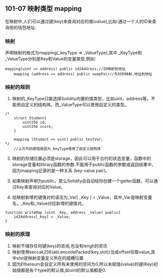 ## 101-07 映射类型 mapping
在映射中,人们可以通过键(key)来查询对应的值(value),比如:通过一个人的ID来查询他的钱包地址.

### 映射

声明映射的格式为mapping(_keyType => _ValueType),其中 _KeyType和 _ValueType分别是Key和Value的变量类型,例如:
```solidity
mapping(uint => address) public id2Address;//ID映射到地址
    mapping (address => address) public swapPair//币对的映射,地址到地址
```

### 映射的规则

1. 映射的_KeyType只能选择Solidity内置的值类型，比如uint，address等，不能用自定义的结构体。而_ValueType可以使用自定义的类型。
```solidity
/*
    struct Student{
        uint256 id;
        uint256 score;
    }

    mapping (Student => uint) public testVar;
*/
    //上方代码报错是因为_KeyType使用了自定义结构体
```

2. 映射的存储位置必须是storage，因此可以用于合约的状态变量，函数中的storage变量和library函数的参数.不能用于public函数的参数或返回结果中，因为mapping记录的是一种关系 (key-value pair)。

3. 如果映射声明为public，那么Solidity会自动给你创建一个getter函数，可以通过Key来查询对应的Value。

4. 给映射新增的键值对的语法为_Var[ _Key ] = _Value，其中_Var是映射变量名，_Key和_Value对应新增的键值对。
```solidity
function writeMap (uint _Key, address _Value) public{
    id2Address[_Key] = _Value;
}
```

### 映射的原理

1. 映射不储存任何键(key)的咨询,也没有lengh的资讯
2. 映射使用keccak256(abi.encodePacked(key,slot))当成offset存取value,其中slot是映射变量定义所在的插槽位置
3. 因为Ethereum会自定义所有未使用的空间为0,所以未赋值(value)的键(Key)初始值都是各个type的默认值,如uint的默认值都是0.